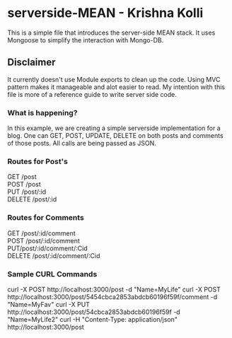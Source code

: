 # serverside-MEAN - Krishna Kolli

This is a simple file that introduces the server-side MEAN stack. It uses Mongoose to simplify the interaction with Mongo-DB. 

## Disclaimer
It currently doesn't use Module exports to clean up the code. Using MVC pattern makes it manageable and alot easier to read. My intention with this file is more of a reference guide to write server side code.

### What is happening?
In this example, we are creating a simple serverside implementation for a blog. One can GET, POST, UPDATE, DELETE on both posts and comments of those posts. All calls are being passed as JSON.

### Routes for Post's
GET /post <br/>
POST /post <br/>
PUT /post/:id <br/>
DELETE /post/:id <br/>

### Routes for Comments
GET /post/:id/comment <br/>
POST /post/:id/comment <br/>
PUT/post/:id/comment/:Cid <br/>
DELETE /post/:id/comment/:Cid <br/>

### Sample CURL Commands
  curl -X POST http://localhost:3000/post -d "Name=MyLife"
  curl -X POST http://localhost:3000/post/5454cbca2853abdcb60196f59f/comment -d "Name=MyFav"
  curl -X PUT http://localhost:3000/post/54cbca2853abdcb60196f59f -d "Name=MyLife2"
  curl -H "Content-Type: application/json" http://localhost:3000/post





